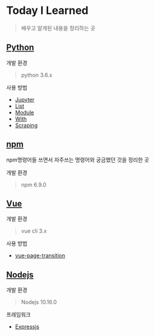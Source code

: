 # Today I Learned

> 배우고 알게된 내용을 정리하는 곳

## [Python](/Python)

개발 환경

> python 3.6.x

사용 방법

- [Jupyter](Python/jupyter.md)
- [List](Python/list.md)
- [Module](Python/Module.md)
- [With](Python/with.md)
- [Scraping](Python/Scraping.md)

## [npm](/npm)

npm명령어들 쓰면서 자주쓰는 명령어와 궁금했던 것을 정리한 곳

개발 환경

> npm 6.9.0

## [Vue](/Vue)

개발 환경

> vue cli 3.x

사용 방법

- [vue-page-transition](/Vue/vue-page-transition.md)

## [Nodejs](/Nodejs)

개발 환경

> Nodejs 10.16.0

프레임워크

- [Expressjs](/Nodejs/Expressjs)